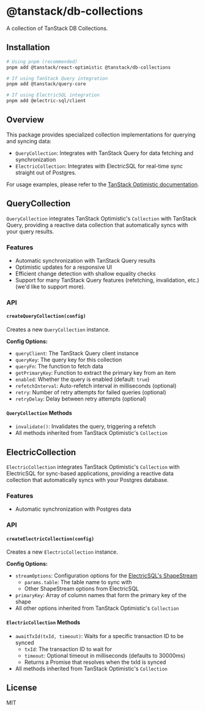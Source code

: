 # @tanstack/db-collections

A collection of TanStack DB Collections.

## Installation

```bash
# Using pnpm (recommended)
pnpm add @tanstack/react-optimistic @tanstack/db-collections

# If using TanStack Query integration
pnpm add @tanstack/query-core

# If using ElectricSQL integration
pnpm add @electric-sql/client
```

## Overview

This package provides specialized collection implementations for querying and syncing data:

- `QueryCollection`: Integrates with TanStack Query for data fetching and synchronization
- `ElectricCollection`: Integrates with ElectricSQL for real-time sync straight out of Postgres.

For usage examples, please refer to the [TanStack Optimistic documentation](https://github.com/TanStack/optimistic/blob/main/packages/optimistic/README.md).

## QueryCollection

`QueryCollection` integrates TanStack Optimistic's `Collection` with TanStack Query, providing a reactive data collection that automatically syncs with your query results.

### Features

- Automatic synchronization with TanStack Query results
- Optimistic updates for a responsive UI
- Efficient change detection with shallow equality checks
- Support for many TanStack Query features (refetching, invalidation, etc.) (we'd like to support more).

### API

#### `createQueryCollection(config)`

Creates a new `QueryCollection` instance.

**Config Options:**

- `queryClient`: The TanStack Query client instance
- `queryKey`: The query key for this collection
- `queryFn`: The function to fetch data
- `getPrimaryKey`: Function to extract the primary key from an item
- `enabled`: Whether the query is enabled (default: `true`)
- `refetchInterval`: Auto-refetch interval in milliseconds (optional)
- `retry`: Number of retry attempts for failed queries (optional)
- `retryDelay`: Delay between retry attempts (optional)

#### `QueryCollection` Methods

- `invalidate()`: Invalidates the query, triggering a refetch
- All methods inherited from TanStack Optimistic's `Collection`

## ElectricCollection

`ElectricCollection` integrates TanStack Optimistic's `Collection` with ElectricSQL for sync-based applications, providing a reactive data collection that automatically syncs with your Postgres database.

### Features

- Automatic synchronization with Postgres data

### API

#### `createElectricCollection(config)`

Creates a new `ElectricCollection` instance.

**Config Options:**

- `streamOptions`: Configuration options for the [ElectricSQL's ShapeStream](https://electric-sql.com/docs/api/clients/typescript#shapestream)
  - `params.table`: The table name to sync with
  - Other ShapeStream options from ElectricSQL
- `primaryKey`: Array of column names that form the primary key of the shape
- All other options inherited from TanStack Optimistic's `Collection`

#### `ElectricCollection` Methods

- `awaitTxId(txId, timeout)`: Waits for a specific transaction ID to be synced
  - `txId`: The transaction ID to wait for
  - `timeout`: Optional timeout in milliseconds (defaults to 30000ms)
  - Returns a Promise that resolves when the txId is synced
- All methods inherited from TanStack Optimistic's `Collection`

## License

MIT
